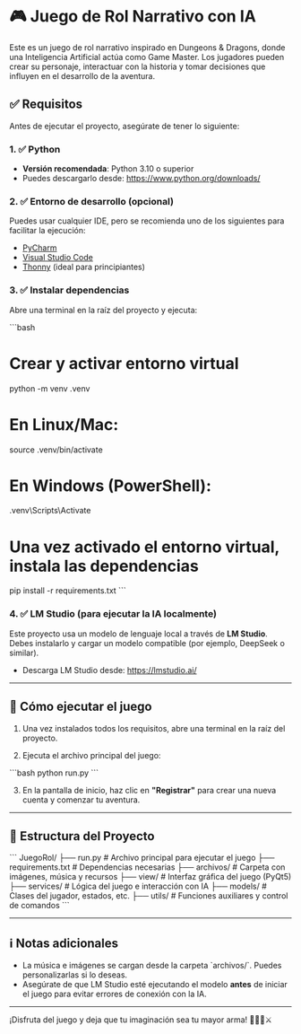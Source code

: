 
# 🎮 Juego de Rol Narrativo con IA

Este es un juego de rol narrativo inspirado en Dungeons & Dragons, donde una Inteligencia Artificial actúa como Game Master. Los jugadores pueden crear su personaje, interactuar con la historia y tomar decisiones que influyen en el desarrollo de la aventura.

## ✅ Requisitos

Antes de ejecutar el proyecto, asegúrate de tener lo siguiente:

### 1. ✅ Python
- **Versión recomendada**: Python 3.10 o superior
- Puedes descargarlo desde: https://www.python.org/downloads/

### 2. ✅ Entorno de desarrollo (opcional)
Puedes usar cualquier IDE, pero se recomienda uno de los siguientes para facilitar la ejecución:
- [PyCharm](https://www.jetbrains.com/pycharm/)
- [Visual Studio Code](https://code.visualstudio.com/)
- [Thonny](https://thonny.org/) (ideal para principiantes)

### 3. ✅ Instalar dependencias

Abre una terminal en la raíz del proyecto y ejecuta:

\`\`\`bash
# Crear y activar entorno virtual
python -m venv .venv
# En Linux/Mac:
source .venv/bin/activate
# En Windows (PowerShell):
.venv\Scripts\Activate

# Una vez activado el entorno virtual, instala las dependencias
pip install -r requirements.txt
\`\`\`

### 4. ✅ LM Studio (para ejecutar la IA localmente)

Este proyecto usa un modelo de lenguaje local a través de **LM Studio**. Debes instalarlo y cargar un modelo compatible (por ejemplo, DeepSeek o similar).

- Descarga LM Studio desde: https://lmstudio.ai/

---

## 🚀 Cómo ejecutar el juego

1. Una vez instalados todos los requisitos, abre una terminal en la raíz del proyecto.

2. Ejecuta el archivo principal del juego:

\`\`\`bash
python run.py
\`\`\`

3. En la pantalla de inicio, haz clic en **"Registrar"** para crear una nueva cuenta y comenzar tu aventura.

---

## 📁 Estructura del Proyecto

\`\`\`
JuegoRol/
├── run.py                # Archivo principal para ejecutar el juego
├── requirements.txt      # Dependencias necesarias
├── archivos/             # Carpeta con imágenes, música y recursos
├── view/                 # Interfaz gráfica del juego (PyQt5)
├── services/             # Lógica del juego e interacción con IA
├── models/               # Clases del jugador, estados, etc.
├── utils/                # Funciones auxiliares y control de comandos
\`\`\`

---

## ℹ️ Notas adicionales

- La música e imágenes se cargan desde la carpeta \`archivos/\`. Puedes personalizarlas si lo deseas.
- Asegúrate de que LM Studio esté ejecutando el modelo **antes** de iniciar el juego para evitar errores de conexión con la IA.

---

¡Disfruta del juego y deja que tu imaginación sea tu mayor arma! 🐉🧙‍♂️⚔️
